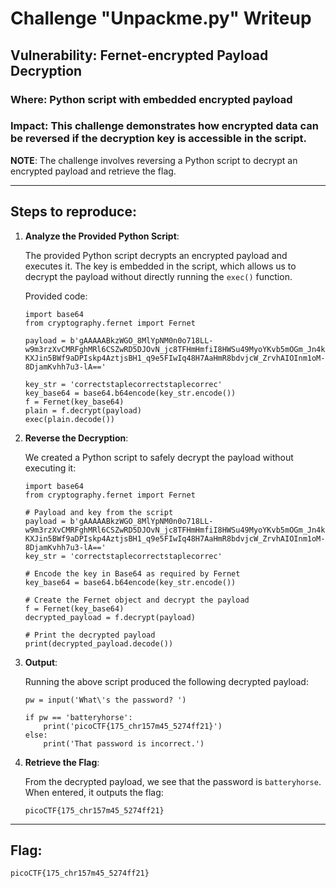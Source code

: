 # Challenge "Unpackme.py" Writeup

## Vulnerability: Fernet-encrypted Payload Decryption

### Where: Python script with embedded encrypted payload

### Impact: This challenge demonstrates how encrypted data can be reversed if the decryption key is accessible in the script.

**NOTE**: The challenge involves reversing a Python script to decrypt an encrypted payload and retrieve the flag.

---

## Steps to reproduce:

1. **Analyze the Provided Python Script**:

   The provided Python script decrypts an encrypted payload and executes it. The key is embedded in the script, which allows us to decrypt the payload without directly running the `exec()` function.

   Provided code:
   ```
   import base64
   from cryptography.fernet import Fernet

   payload = b'gAAAAABkzWGO_8MlYpNM0n0o718LL-w9m3rzXvCMRFghMRl6CSZwRD5DJOvN_jc8TFHmHmfiI8HWSu49MyoYKvb5mOGm_Jn4kkhC5fuRiGgmwEpxjh0z72dpi6TaPO2TorksAd2bNLemfTaYPf9qiTn_z9mvCQYV9cFKK9m1SqCSr4qDwHXgkQpm7IJAmtEJqyVUfteFLszyxv5-KXJin5BWf9aDPIskp4AztjsBH1_q9e5FIwIq48H7AaHmR8bdvjcW_ZrvhAIOInm1oM-8DjamKvhh7u3-lA=='

   key_str = 'correctstaplecorrectstaplecorrec'
   key_base64 = base64.b64encode(key_str.encode())
   f = Fernet(key_base64)
   plain = f.decrypt(payload)
   exec(plain.decode())
   ```

2. **Reverse the Decryption**:
   
   We created a Python script to safely decrypt the payload without executing it:

   ```
   import base64
   from cryptography.fernet import Fernet

   # Payload and key from the script
   payload = b'gAAAAABkzWGO_8MlYpNM0n0o718LL-w9m3rzXvCMRFghMRl6CSZwRD5DJOvN_jc8TFHmHmfiI8HWSu49MyoYKvb5mOGm_Jn4kkhC5fuRiGgmwEpxjh0z72dpi6TaPO2TorksAd2bNLemfTaYPf9qiTn_z9mvCQYV9cFKK9m1SqCSr4qDwHXgkQpm7IJAmtEJqyVUfteFLszyxv5-KXJin5BWf9aDPIskp4AztjsBH1_q9e5FIwIq48H7AaHmR8bdvjcW_ZrvhAIOInm1oM-8DjamKvhh7u3-lA=='
   key_str = 'correctstaplecorrectstaplecorrec'

   # Encode the key in Base64 as required by Fernet
   key_base64 = base64.b64encode(key_str.encode())

   # Create the Fernet object and decrypt the payload
   f = Fernet(key_base64)
   decrypted_payload = f.decrypt(payload)

   # Print the decrypted payload
   print(decrypted_payload.decode())
   ```

3. **Output**:

   Running the above script produced the following decrypted payload:

   ```
   pw = input('What\'s the password? ')

   if pw == 'batteryhorse':
       print('picoCTF{175_chr157m45_5274ff21}')
   else:
       print('That password is incorrect.')
   ```

4. **Retrieve the Flag**:

   From the decrypted payload, we see that the password is `batteryhorse`. When entered, it outputs the flag:

   ```
   picoCTF{175_chr157m45_5274ff21}
   ```

---

## Flag:

```
picoCTF{175_chr157m45_5274ff21}
```

